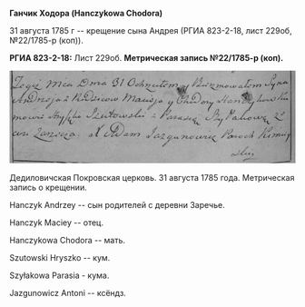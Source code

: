 **Ганчик Ходора (Hanczykowa Chodora)**

31 августа 1785 г -- крещение сына Андрея (РГИА 823-2-18, лист 229об,
№22/1785-р (коп)).

**РГИА 823-2-18:** Лист 229об. **Метрическая запись №22/1785-р (коп).**

![](./media/92faa39e51468c49a3006eee15975ed365b45cdc.png)

Дедиловичская Покровская церковь. 31 августа 1785 года. Метрическая
запись о крещении.

Hanczyk Andrzey -- сын родителей с деревни Заречье.

Hanczyk Maciey -- отец.

Hanczykowa Chodora -- мать.

Szutowski Hryszko -- кум.

Szyłakowa Parasia - кума.

Jazgunowicz Antoni -- ксёндз.
